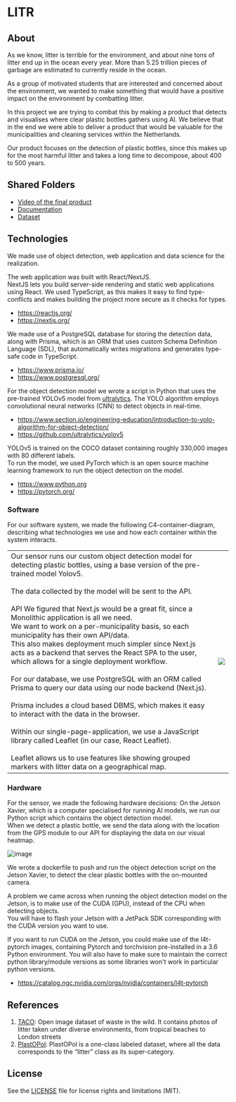 # LITR

## About

As we know, litter is terrible for the environment, and about nine tons of litter end up in the ocean every year. More than 5.25 trillion pieces of garbage are estimated to currently reside in the ocean.

As a group of motivated students that are interested and concerned about the environment, we wanted to make something that would have a positive impact on the environment by combatting litter.

In this project we are trying to combat this by making a product that detects and visualises where clear plastic bottles gathers using AI. We believe that in the end we were able to deliver a product that would be valuable for the municipalities and cleaning services within the Netherlands.

Our product focuses on the detection of plastic bottles, since this makes up for the most harmful litter and takes a long time to decompose, about 400 to 500 years.

## Shared Folders
- [Video of the final product](https://drive.google.com/drive/folders/1AE9gQe00VmUOt-cTsj99FegoZDUd5Omj?usp=sharing)
- [Documentation](https://drive.google.com/drive/folders/13Hvu0HvZMFe8924iIHaNt1IoE8Jhh-DD?usp=sharing) 
- [Dataset](https://drive.google.com/drive/folders/10EfykFGg2A3XUdsAD8U7QPi4LKihlV8W?usp=sharing)

## Technologies
We made use of object detection, web application and data science for the realization. <br>

The web application was built with React/NextJS. <br> NextJS lets you build server-side rendering and static web applications using React. We used TypeScript, as this makes it easy to find type-conflicts and makes building the project more secure as it checks for types.<br>
- https://reactjs.org/
- https://nextjs.org/

We made use of a PostgreSQL database for storing the detection data, along with Prisma, which is an ORM that uses custom Schema Definition Language (SDL), that automatically writes migrations and generates type-safe code in TypeScript.<br>
- https://www.prisma.io/
- https://www.postgresql.org/

For the object detection model we wrote a script in Python that uses the pre-trained YOLOv5 model from [ultralytics](https://github.com/ultralytics/yolov5). The YOLO algorithm employs convolutional neural networks (CNN) to detect objects in real-time. <br>
- https://www.section.io/engineering-education/introduction-to-yolo-algorithm-for-object-detection/
- https://github.com/ultralytics/yolov5 <br>

YOLOv5 is trained on the COCO dataset containing roughly 330,000 images with 80 different labels. <br>
To run the model, we used PyTorch which is an open source machine learning framework to run the object detection on the model. <br>
- https://www.python.org
- https://pytorch.org/

### Software
For our software system, we made the following C4-container-diagram, describing what technologies we use and how each container within the system
interacts. <br>

<table>
  <tbody>
    <tr>
    <td>
    Our sensor runs our custom object detection model for detecting plastic bottles, using a base version of the pre-trained model Yolov5. <br><br>
    The data collected by the model will be sent to the API.<br><br>
    API We figured that Next.js would be a great fit, since a Monolithic application is all we need. <br>
    We want to work on a per-municipality basis, so each municipality has their own API/data. <br>
    This also makes deployment much simpler since Next.js acts as a backend that serves the React SPA to the user, which allows for a single deployment workflow. <br><br>
    For our database, we use PostgreSQL with an ORM called Prisma to query our data using our node backend (Next.js). <br><br>
    Prisma includes a cloud based DBMS, which makes it easy to interact with the data in the browser. <br><br>
    Within our single-page-application, we use a JavaScript library called Leaflet (in our case, React Leaflet). <br><br>
    Leaflet allows us to use features like showing grouped markers with litter data on a geographical map. <br>
    </td>
    <td><img src="https://user-images.githubusercontent.com/48807736/175287274-602f7094-67cb-498c-a616-2bf37d210eb9.png"></img></td>
  </tr>
 </tbody>
</table> 



### Hardware
For the sensor, we made the following hardware decisions:
On the Jetson Xavier, which is a computer specialised for running AI models, we run our Python script which contains the object detection model. <br>
When we detect a plastic bottle, we send the data along with the location from the GPS module to our API for displaying the data on our visual heatmap. <br>

![image](https://user-images.githubusercontent.com/48807736/175286686-3c3be4b3-c7f3-48ac-8896-f3fbc425d111.png)

We wrote a dockerfile to push and run the object detection script on the Jetson Xavier, to detect the clear plastic bottles with the on-mounted camera. <br>

A problem we came across when running the object detection model on the Jetson, is to make use of the CUDA (GPU), instead of the CPU when detecting objects.<br> 
You will have to flash your Jetson with a JetPack SDK corresponding with the CUDA version you want to use.<br>

If you want to run CUDA on the Jetson, you could make use of the l4t-pytorch images, containing Pytorch and torchvision pre-installed in a 3.6 Python environment. You will also have to make sure to maintain the correct python library/module versions as some libraries won't work in particular python versions.<br>
- https://catalog.ngc.nvidia.com/orgs/nvidia/containers/l4t-pytorch


## References

1. [TACO](http://tacodataset.org/): Open image dataset of waste in the wild. It contains photos of litter taken under diverse environments, from tropical beaches to London streets
2. [PlastOPol](https://zenodo.org/record/5829156#.YrRJ2exBzmE): PlastOPol is a one-class labeled dataset, where all the data corresponds to the “litter” class as its super-category.

## License

See the [LICENSE](LICENSE.md) file for license rights and limitations (MIT).
